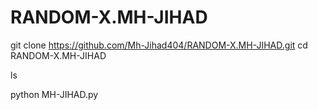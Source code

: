 # RANDOM-X.MH-JIHAD

git clone https://github.com/Mh-Jihad404/RANDOM-X.MH-JIHAD.git
cd RANDOM-X.MH-JIHAD


ls


python MH-JIHAD.py
